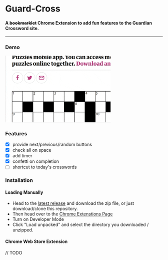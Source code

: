 # Guard-Cross

#### A ~~bookmarklet~~ Chrome Extension to add fun features to the Guardian Crossword site.

---

### Demo

![screenshot demo of buttons feature](demo.gif)

### Features

- [x] provide next/previous/random buttons
- [x] check all on space
- [x] add timer
- [x] confetti on completion
- [ ] shortcut to today's crosswords

### Installation

#### Loading Manually

- Head to the [latest release](https://github.com/LukeStorry/guard-cross/releases) and download the zip file, or just download/clone this repository.
- Then head over to the [Chrome Extenstions Page](chrome://extensions/)
- Turn on Developer Mode
- Click "Load unpacked" and select the directory you downloaded / unzipped.

#### Chrome Web Store Extension

// TODO
